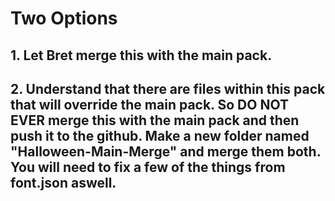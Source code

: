 # Two Options

## 1. Let Bret merge this with the main pack.

## 2. Understand that there are files within this pack that will override the main pack. So DO NOT EVER merge this with the main pack and then push it to the github. Make a new folder named "Halloween-Main-Merge" and merge them both. You will need to fix a few of the things from font.json aswell.